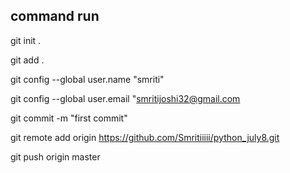 ## command run 

git init .  

git add .

git config --global user.name "smriti"

git config --global user.email "smritijoshi32@gmail.com

git commit -m "first commit"

git remote add origin https://github.com/Smritiiiii/python_july8.git

git push origin master 

